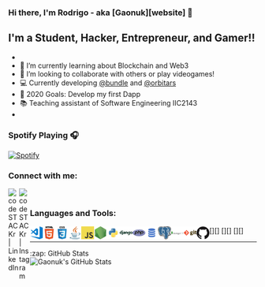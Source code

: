 ### Hi there, I'm Rodrigo - aka [Gaonuk][website] 👋

## I'm a Student, Hacker, Entrepreneur, and Gamer!!

- 
- 🌱 I’m currently learning about Blockchain and Web3 
- 👯 I’m looking to collaborate with others or play videogames!
- 💻 Currently developing [@bundle](https://github.com/BundleCL) and [@orbitars](https://github.com/orbitars)
- 🥅 2020 Goals: Develop my first Dapp
- 📚 Teaching assistant of Software Engineering IIC2143
- 

### Spotify Playing 🎧

[![Spotify](https://novatorem.gaonuk.vercel.app/api/spotify)](https://open.spotify.com/user/rgaonagonzalez)

### Connect with me:

[<img align="left" alt="codeSTACKr | LinkedIn" width="22px" src="https://cdn.jsdelivr.net/npm/simple-icons@v3/icons/linkedin.svg" />][linkedin]
[<img align="left" alt="codeSTACKr | Instagram" width="22px" src="https://cdn.jsdelivr.net/npm/simple-icons@v3/icons/instagram.svg" />][instagram]

<br />

### Languages and Tools:

[<img align="left" alt="Visual Studio Code" width="26px" src="https://raw.githubusercontent.com/github/explore/80688e429a7d4ef2fca1e82350fe8e3517d3494d/topics/visual-studio-code/visual-studio-code.png" />][rubyonrails]
[<img align="left" alt="HTML5" width="26px" src="https://raw.githubusercontent.com/github/explore/80688e429a7d4ef2fca1e82350fe8e3517d3494d/topics/html/html.png" />][rubyonrails]
[<img align="left" alt="CSS3" width="26px" src="https://raw.githubusercontent.com/github/explore/80688e429a7d4ef2fca1e82350fe8e3517d3494d/topics/css/css.png" />][bulma]
[<img align="left" alt="Java" width="26px" src="https://raw.githubusercontent.com/github/explore/80688e429a7d4ef2fca1e82350fe8e3517d3494d/topics/java/java.png" />][]
[<img align="left" alt="JavaScript" width="26px" src="https://raw.githubusercontent.com/github/explore/80688e429a7d4ef2fca1e82350fe8e3517d3494d/topics/javascript/javascript.png" />][]
[<img align="left" alt="Node.js" width="26px" src="https://raw.githubusercontent.com/github/explore/80688e429a7d4ef2fca1e82350fe8e3517d3494d/topics/nodejs/nodejs.png" />][]
[<img align="left" alt="Python" width="26px" src="https://raw.githubusercontent.com/github/explore/80688e429a7d4ef2fca1e82350fe8e3517d3494d/topics/python/python.png" />][python]
[<img align="left" alt="Django" width="26px" src="https://raw.githubusercontent.com/github/explore/80688e429a7d4ef2fca1e82350fe8e3517d3494d/topics/django/django.png" />][django]
[<img align="left" alt="PHP" width="26px" src="https://raw.githubusercontent.com/github/explore/80688e429a7d4ef2fca1e82350fe8e3517d3494d/topics/php/php.png" />][php]
[<img align="left" alt="SQL" width="26px" src="https://raw.githubusercontent.com/github/explore/80688e429a7d4ef2fca1e82350fe8e3517d3494d/topics/sql/sql.png" />][pg]
[<img align="left" alt="PostgreSQL" width="26px" src="https://raw.githubusercontent.com/github/explore/80688e429a7d4ef2fca1e82350fe8e3517d3494d/topics/postgresql/postgresql.png" />][pg]
[<img align="left" alt="MongoDB" width="26px" src="https://raw.githubusercontent.com/github/explore/80688e429a7d4ef2fca1e82350fe8e3517d3494d/topics/mongodb/mongodb.png" />][pg]
[<img align="left" alt="Git" width="26px" src="https://raw.githubusercontent.com/github/explore/80688e429a7d4ef2fca1e82350fe8e3517d3494d/topics/git/git.png" />][rubyonrails]
[<img align="left" alt="GitHub" width="26px" src="https://raw.githubusercontent.com/github/explore/78df643247d429f6cc873026c0622819ad797942/topics/github/github.png" />][rubyonrails]

---

<summary>:zap: GitHub Stats</summary>

<img align="left" alt="Gaonuk's GitHub Stats" src="https://github-readme-stats.gaonuk.vercel.app/api?username=Gaonuk&show_icons=true&hide_border=true" />

[instagram]: https://instagram.com/Gaonuk
[linkedin]: https://www.linkedin.com/in/rodrigo-gaona-gonz%C3%A1lez-a39908172/
[rubyonrails]: https://github.com/Gaonuk/CupidoUC
[bulma]: https://github.com/Gaonuk/CupidoUC
[php]: https://github.com/Gaonuk/SplinterApp
[pg]: https://github.com/Gaonuk/SplinterApp
[html]: https://github.com/BundleCL/LandingPage
[django]: https://github.com/Juan379/Goodocity-backend
[python]: https://github.com/Gaonuk/IIC2233-Gaonuk
